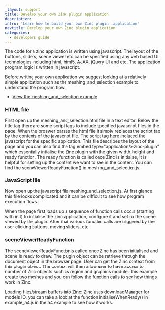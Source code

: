 ```yaml
---
_layout: support
title: Develop your own Zinc plugin application
description:
intro: 'Learn how to build your own Zinc plugin  application'
navtitle: Develop your own Zinc plugin application
categories:
  - developers guide
---
```

The code for a zinc application is written using javascript. The layout of the buttons, sliders, scene viewer etc can be specified using any web based UI technologies including html, html5, AJAX, jQuery UI and etc. The application program logic is written in javascript.

Before writing your own application we suggest looking at a relatively simple application such as the meshing_and_selection example to understand the program flow.

- [View the meshing_and_selection example](ftp://ftp.bioeng.auckland.ac.nz/cmiss/zinc_npruntime_examples/meshing_and_selection/meshing_and_selection.html)

### HTML file

First open up the meshing_and_selection.html file in a text editor. Below the title tag there are some script tags to include specified javascript files in the page. When the broswer parses the html file it simply replaces the script tag by the contents of the javascript file. The script tag here included the javascript for the specific application. This file describes the layout of the page and you can also find the tag embed type="application/x-zinc-plugin" which essentially intialise the Zinc plugin with the given width, height and ready function. The ready function is called once Zinc is initialise, it is helpful for setting up the content we want to see in the content. You can find the sceneViewerReadyFunction() in meshing_and_selection.js.

### JavaScript file

Now open up the javascript file meshing_and_selection.js. At first glance this file looks complicated and it can be difficult to see how program execution flows.

When the page first loads up a sequence of function calls occur (starting with init) to initialise the zinc application, configure it and set up the scene viewed by the plugin. After that various function calls are triggered by the user clicking buttons, moving sliders, etc.

### sceneViewerReadyFunction

The sceneViewerReadyFunctionis called once Zinc has been initialised and scene is ready to draw. The plugin object can be retrieve through the document object in the browser page. User can get the Zinc context from this plugin object. The context will then allow user to have access to number of Zinc objects such as region and graphics module. This example create two meshes and you can follow the function calls to see how things work in Zinc.

Loading files/stream buffers into Zinc: Zinc uses downloadManager for models IO, you can take a look at the function initialiseWhenReady() in example_a4.js in the a4 example to see how it works.
